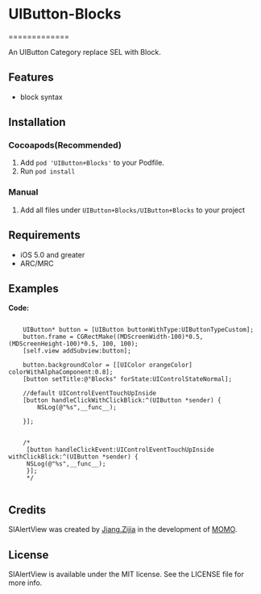 # UIButton-Blocks
=============

An UIButton Category replace SEL with Block.


## Features

- block syntax

## Installation

### Cocoapods(Recommended)

1. Add `pod 'UIButton+Blocks'` to your Podfile.
2. Run `pod install`

### Manual

1. Add all files under `UIButton+Blocks/UIButton+Blocks` to your project

## Requirements

- iOS 5.0 and greater
- ARC/MRC


## Examples

**Code:**

```objc

    UIButton* button = [UIButton buttonWithType:UIButtonTypeCustom];
    button.frame = CGRectMake((MDScreenWidth-100)*0.5, (MDScreenHeight-100)*0.5, 100, 100);
    [self.view addSubview:button];
    
    button.backgroundColor = [[UIColor orangeColor] colorWithAlphaComponent:0.8];
    [button setTitle:@"Blocks" forState:UIControlStateNormal];

    //default UIControlEventTouchUpInside
    [button handleClickWithClickBlick:^(UIButton *sender) {
        NSLog(@"%s",__func__);

    }];
    
    
    /*
     [button handleClickEvent:UIControlEventTouchUpInside withClickBlick:^(UIButton *sender) {
     NSLog(@"%s",__func__);
     }];
     */
     
```

## Credits

SIAlertView was created by [Jiang.Zijia](https://github.com/JZJJZJ) in the development of [MOMO](https://www.immomo.com).

## License

SIAlertView is available under the MIT license. See the LICENSE file for more info.
